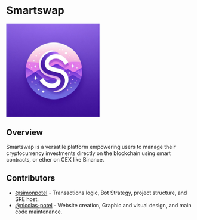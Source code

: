 # Smartswap

<img align="center" src="https://github.com/simonpotel/smartswap/blob/15933a62bbcf737d24a5d91d7b3f2cbe5574d20b/logo.jpeg" width="250" height="250">


## Overview

Smartswap is a versatile platform empowering users to manage their cryptocurrency investments directly on the blockchain using smart contracts, or ether on CEX like Binance.

## Contributors

- [@simonpotel](https://www.github.com/simonpotel) - Transactions logic, Bot Strategy, project structure, and SRE host.
- [@nicolas-potel](https://www.github.com/nicolas-potel) - Website creation, Graphic and visual design, and main code maintenance.
